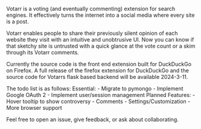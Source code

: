 Votarr is a voting (and eventually commenting) extension for search engines. It effectively turns the internet into a social media where every site is a post. 

Votarr enables people to share their previously silent opinion of each website they visit with an intuitive and unobtrusive UI. Now you can know if that sketchy site is untrusted with a quick glance at the vote count or a skim through its Votarr comments. 


Currently the source code is the front end extension built for DuckDuckGo on Firefox. A full release of the firefox extension for DuckDuckGo and the source code for Votarrs flask based backend will be available 2024-3-11.

The todo list is as follows: 
  Essential:
    - Migrate to pymongo
    - Implement Google OAuth 2
    - Implement user/session management
  Planned Features:
    - Hover tooltip to show controversy
    - Comments 
    - Settings/Customization
    - More browser support

Feel free to open an issue, give feedback, or ask about collaborating.  
